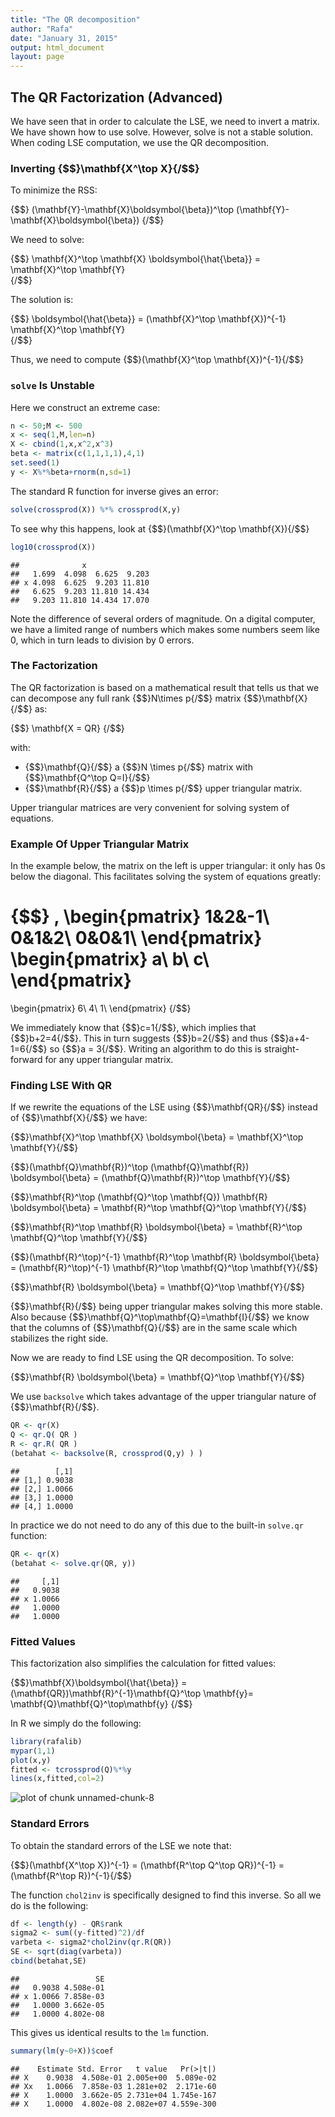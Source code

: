 ```yaml
---
title: "The QR decomposition"
author: "Rafa"
date: "January 31, 2015"
output: html_document
layout: page
---
```




## The QR Factorization (Advanced)

We have seen that in order to calculate the LSE, we need to invert a matrix. We have shown how to use solve. However, solve is not a stable solution. When coding LSE computation, we use the QR decomposition.


### Inverting {$$}\mathbf{X^\top X}{/$$}


To minimize the RSS: 

{$$}
(\mathbf{Y}-\mathbf{X}\boldsymbol{\beta})^\top
(\mathbf{Y}-\mathbf{X}\boldsymbol{\beta})
{/$$}

We need to solve:

{$$}
\mathbf{X}^\top \mathbf{X} \boldsymbol{\hat{\beta}} = \mathbf{X}^\top \mathbf{Y}   
{/$$}

The solution is: 

{$$}
\boldsymbol{\hat{\beta}} = (\mathbf{X}^\top \mathbf{X})^{-1} \mathbf{X}^\top \mathbf{Y}   
{/$$}

Thus, we need to compute {$$}(\mathbf{X}^\top \mathbf{X})^{-1}{/$$}

### `solve` Is Unstable

Here we construct an extreme case:


```r
n <- 50;M <- 500
x <- seq(1,M,len=n)
X <- cbind(1,x,x^2,x^3)
beta <- matrix(c(1,1,1,1),4,1)
set.seed(1)
y <- X%*%beta+rnorm(n,sd=1)
```

The standard R function for inverse gives an error:

```r
solve(crossprod(X)) %*% crossprod(X,y)
```

To see why this happens, look at {$$}(\mathbf{X}^\top \mathbf{X}){/$$}




```r
log10(crossprod(X))
```

```
##              x              
##   1.699  4.098  6.625  9.203
## x 4.098  6.625  9.203 11.810
##   6.625  9.203 11.810 14.434
##   9.203 11.810 14.434 17.070
```

Note the difference of several orders of magnitude. On a digital computer, we have a limited range of numbers which makes some numbers seem like 0, which in turn leads to division by 0 errors.

### The Factorization 

The QR factorization is based on a mathematical result that tells us that we can decompose any full rank {$$}N\times p{/$$} matrix {$$}\mathbf{X}{/$$} as:

{$$}
\mathbf{X = QR}
{/$$}

with:

* {$$}\mathbf{Q}{/$$} a {$$}N \times p{/$$} matrix with  {$$}\mathbf{Q^\top Q=I}{/$$}
* {$$}\mathbf{R}{/$$} a {$$}p \times p{/$$} upper triangular matrix.

Upper triangular matrices are very convenient for solving system of equations.

### Example Of Upper Triangular Matrix

In the example below, the matrix on the left is upper triangular: it only has 0s below the diagonal.
This facilitates solving the system of equations greatly:

{$$}
\,
\begin{pmatrix}
1&2&-1\\
0&1&2\\
0&0&1\\
\end{pmatrix}
\begin{pmatrix}
a\\
b\\
c\\
\end{pmatrix}
=
\begin{pmatrix}
6\\
4\\
1\\
\end{pmatrix}
{/$$}

We immediately know that {$$}c=1{/$$}, which implies that {$$}b+2=4{/$$}. This in turn suggests {$$}b=2{/$$} and thus {$$}a+4-1=6{/$$} so {$$}a = 3{/$$}. Writing an algorithm to do this is straight-forward for any upper triangular matrix.

### Finding LSE With QR 

If we rewrite the equations of the LSE using {$$}\mathbf{QR}{/$$} instead of {$$}\mathbf{X}{/$$} we have:

{$$}\mathbf{X}^\top \mathbf{X} \boldsymbol{\beta} = \mathbf{X}^\top \mathbf{Y}{/$$}

{$$}(\mathbf{Q}\mathbf{R})^\top (\mathbf{Q}\mathbf{R}) \boldsymbol{\beta} = (\mathbf{Q}\mathbf{R})^\top \mathbf{Y}{/$$}

{$$}\mathbf{R}^\top (\mathbf{Q}^\top \mathbf{Q}) \mathbf{R} \boldsymbol{\beta} = \mathbf{R}^\top \mathbf{Q}^\top \mathbf{Y}{/$$}

{$$}\mathbf{R}^\top \mathbf{R} \boldsymbol{\beta} = \mathbf{R}^\top \mathbf{Q}^\top \mathbf{Y}{/$$}

{$$}(\mathbf{R}^\top)^{-1} \mathbf{R}^\top \mathbf{R} \boldsymbol{\beta} = (\mathbf{R}^\top)^{-1} \mathbf{R}^\top \mathbf{Q}^\top \mathbf{Y}{/$$}

{$$}\mathbf{R} \boldsymbol{\beta} = \mathbf{Q}^\top \mathbf{Y}{/$$}

{$$}\mathbf{R}{/$$} being upper triangular makes solving this more stable. Also because {$$}\mathbf{Q}^\top\mathbf{Q}=\mathbf{I}{/$$} we know that the columns of {$$}\mathbf{Q}{/$$} are in the same scale which stabilizes the right side. 

Now we are ready to find LSE using the QR decomposition. To solve:

{$$}\mathbf{R} \boldsymbol{\beta} = \mathbf{Q}^\top \mathbf{Y}{/$$}

We use `backsolve` which takes advantage of the upper triangular nature of {$$}\mathbf{R}{/$$}.

```r
QR <- qr(X)
Q <- qr.Q( QR )
R <- qr.R( QR )
(betahat <- backsolve(R, crossprod(Q,y) ) )
```

```
##        [,1]
## [1,] 0.9038
## [2,] 1.0066
## [3,] 1.0000
## [4,] 1.0000
```

In practice we do not need to do any of this due to the built-in `solve.qr` function:


```r
QR <- qr(X)
(betahat <- solve.qr(QR, y))
```

```
##     [,1]
##   0.9038
## x 1.0066
##   1.0000
##   1.0000
```



### Fitted Values

This factorization also simplifies the calculation for fitted values:

{$$}\mathbf{X}\boldsymbol{\hat{\beta}} = 
(\mathbf{QR})\mathbf{R}^{-1}\mathbf{Q}^\top \mathbf{y}= \mathbf{Q}\mathbf{Q}^\top\mathbf{y} {/$$}

In R we simply do the following:


```r
library(rafalib)
mypar(1,1)
plot(x,y)
fitted <- tcrossprod(Q)%*%y
lines(x,fitted,col=2)
```

<img src="images/R/qr_and_regression-unnamed-chunk-8-1.png" title="plot of chunk unnamed-chunk-8" alt="plot of chunk unnamed-chunk-8" style="display: block; margin: auto;" />

### Standard Errors

To obtain the standard errors of the LSE we note that:

{$$}(\mathbf{X^\top X})^{-1} = (\mathbf{R^\top Q^\top QR})^{-1} = (\mathbf{R^\top R})^{-1}{/$$}

The function `chol2inv` is specifically designed to find this inverse. So all we do is the following:


```r
df <- length(y) - QR$rank
sigma2 <- sum((y-fitted)^2)/df
varbeta <- sigma2*chol2inv(qr.R(QR))
SE <- sqrt(diag(varbeta))
cbind(betahat,SE)
```

```
##                 SE
##   0.9038 4.508e-01
## x 1.0066 7.858e-03
##   1.0000 3.662e-05
##   1.0000 4.802e-08
```

This gives us identical results to the `lm` function.


```r
summary(lm(y~0+X))$coef
```

```
##    Estimate Std. Error   t value   Pr(>|t|)
## X    0.9038  4.508e-01 2.005e+00  5.089e-02
## Xx   1.0066  7.858e-03 1.281e+02  2.171e-60
## X    1.0000  3.662e-05 2.731e+04 1.745e-167
## X    1.0000  4.802e-08 2.082e+07 4.559e-300
```

